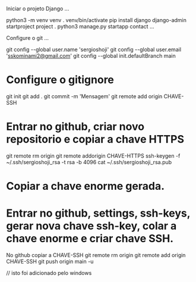 Iniciar o projeto Django
...

python3 -m venv venv
. venv/bin/activate
pip install django
django-admin startproject project .
python3 manage.py startapp contact
...

Configure o git
...

git config --global user.name 'sergioshoji'
git config --global user.email 'sskominami2@gmail.com'
git config --global init.defaultBranch main
# Configure o gitignore
git init
git add .
git commit -m 'Mensagem'
git remote add origin CHAVE-SSH
# Entrar no github, criar novo repositorio e copiar a chave HTTPS
git remote rm origin
git remote addorigin CHAVE-HTTPS
ssh-keygen -f ~/.ssh/sergioshoji_rsa -t rsa -b 4096
cat ~/.ssh/sergioshoji_rsa.pub
# Copiar a chave enorme gerada.
# Entrar no github, settings, ssh-keys, gerar nova chave ssh-key, colar a chave enorme e criar chave SSH.
No github copiar a CHAVE-SSH
git remote rm origin
git remote add origin CHAVE-SSH
git push origin main -u


// isto foi adicionado pelo windows